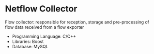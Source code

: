 # Netflow Collector
 Flow collector: responsible for reception, storage and pre-processing of flow data received from a flow exporter

* Programming Language: C/C++
* Libraries: Boost
* Database: MySQL
